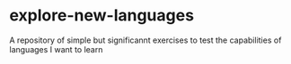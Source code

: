# explore-new-languages
A repository of simple but significannt exercises to test the capabilities of languages I want to learn

